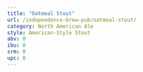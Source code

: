 ```yaml
---
title: "Oatmeal Stout"
url: /independence-brew-pub/oatmeal-stout/
category: North American Ale
style: American-Style Stout
abv: 0
ibu: 0
srm: 0
upc: 0
---
```


